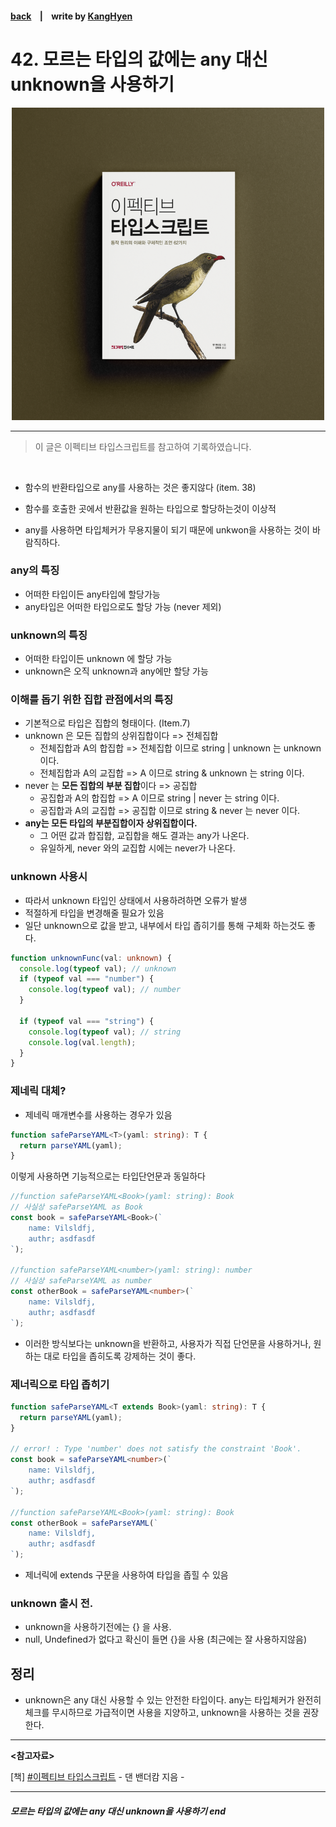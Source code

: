#### [back](../../README.md) &nbsp;&nbsp; | &nbsp;&nbsp; write by [KangHyen][kangHyen]

# 42. 모르는 타입의 값에는 any 대신 unknown을 사용하기

<p align="center" style="width:500px; margin: 0 auto">
    <img src="../../image/main.png">
</p>

---

> 이 글은 이펙티브 타입스크립트를 참고하여 기록하였습니다.

<br>

- 함수의 반환타입으로 any를 사용하는 것은 좋지않다 (item. 38)
- 함수를 호출한 곳에서 반환값을 원하는 타입으로 할당하는것이 이상적

- any를 사용하면 타입체커가 무용지물이 되기 때문에 unkwon을 사용하는 것이 바람직하다.

### any의 특징

- 어떠한 타입이든 any타입에 할당가능
- any타입은 어떠한 타입으로도 할당 가능 (never 제외)

### unknown의 특징

- 어떠한 타입이든 unknown 에 할당 가능
- unknown은 오직 unknown과 any에만 할당 가능

### 이해를 돕기 위한 집합 관점에서의 특징

- 기본적으로 타입은 집합의 형태이다. (Item.7)
- unknown 은 모든 집합의 상위집합이다 => 전체집합
  - 전체집합과 A의 합집합 => 전체집합 이므로 string | unknown 는 unknown 이다.
  - 전체집합과 A의 교집합 => A 이므로 string & unknown 는 string 이다.
- never 는 **모든 집합의 부분 집합**이다 => 공집합
  - 공집합과 A의 합집합 => A 이므로 string | never 는 string 이다.
  - 공집합과 A의 교집합 => 공집합 이므로 string & never 는 never 이다.
- **any는 모든 타입의 부분집합이자 상위집합이다.**
  - 그 어떤 값과 합집합, 교집합을 해도 결과는 any가 나온다.
  - 유일하게, never 와의 교집합 시에는 never가 나온다.

### unknown 사용시

- 따라서 unknown 타입인 상태에서 사용하려하면 오류가 발생
- 적절하게 타입을 변경해줄 필요가 있음
- 일단 unknown으로 값을 받고, 내부에서 타입 좁히기를 통해 구체화 하는것도 좋다.

```typescript
function unknownFunc(val: unknown) {
  console.log(typeof val); // unknown
  if (typeof val === "number") {
    console.log(typeof val); // number
  }

  if (typeof val === "string") {
    console.log(typeof val); // string
    console.log(val.length);
  }
}
```

### 제네릭 대체?

- 제네릭 매개변수를 사용하는 경우가 있음

```typescript
function safeParseYAML<T>(yaml: string): T {
  return parseYAML(yaml);
}
```

이렇게 사용하면 기능적으로는 타입단언문과 동일하다

```typescript
//function safeParseYAML<Book>(yaml: string): Book
// 사실상 safeParseYAML as Book
const book = safeParseYAML<Book>(`
    name: Vilsldfj,
    authr; asdfasdf
`);

//function safeParseYAML<number>(yaml: string): number
// 사실상 safeParseYAML as number
const otherBook = safeParseYAML<number>(`
    name: Vilsldfj,
    authr; asdfasdf
`);
```

- 이러한 방식보다는 unknown을 반환하고, 사용자가 직접 단언문을 사용하거나, 원하는 대로 타입을 좁히도록 강제하는 것이 좋다.

### 제너릭으로 타입 좁히기

```typescript
function safeParseYAML<T extends Book>(yaml: string): T {
  return parseYAML(yaml);
}

// error! : Type 'number' does not satisfy the constraint 'Book'.
const book = safeParseYAML<number>(`
    name: Vilsldfj,
    authr; asdfasdf
`);

//function safeParseYAML<Book>(yaml: string): Book
const otherBook = safeParseYAML(`
    name: Vilsldfj,
    authr; asdfasdf
`);
```

- 제너릭에 extends 구문을 사용하여 타입을 좁힐 수 있음

### unknown 출시 전.

- unknown을 사용하기전에는 {} 을 사용.
- null, Undefined가 없다고 확신이 들면 {}을 사용 (최근에는 잘 사용하지않음)

## 정리

- unknown은 any 대신 사용할 수 있는 안전한 타입이다. any는 타입체커가 완전히 체크를 무시하므로 가급적이면 사용을 지양하고, unknown을 사용하는 것을 권장한다.

---

<strong><참고자료></strong>

[책] [#이펙티브 타입스크립트][effective-typescript] - 댄 밴더캄 지음 -

---

##### 모르는 타입의 값에는 any 대신 unknown을 사용하기 end

[effective-typescript]: https://www.aladin.co.kr/shop/wproduct.aspx?ItemId=273193135&start=slayer
[sangcho]: https://github.com/SangchoKim
[taeHyen]: https://github.com/Tap-Kim
[kangHyen]: https://github.com/NacreousCloud
[sumin]: https://github.com/ttumzzi
